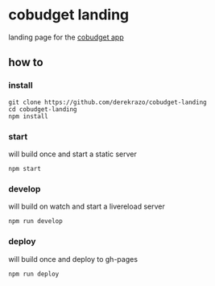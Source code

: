 # cobudget landing

landing page for the [cobudget app](https://github.com/open-app/cobudget)

## how to

### install

```
git clone https://github.com/derekrazo/cobudget-landing
cd cobudget-landing
npm install
```

### start

will build once and start a static server

```
npm start
```

### develop

will build on watch and start a livereload server

```
npm run develop
```

### deploy

will build once and deploy to gh-pages

```
npm run deploy
```
